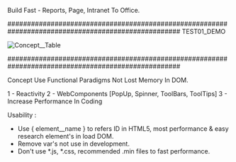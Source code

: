 Build Fast - Reports, Page, Intranet To Office.


####################################################################################################
TEST01_DEMO

![Concept__Table](https://user-images.githubusercontent.com/82796954/137357761-16bab74e-bea2-458f-b640-79098332ddde.png)

####################################################################################################

Concept Use Functional Paradigms Not Lost Memory In DOM.

  1 - Reactivity
  2 - WebComponents [PopUp, Spinner, ToolBars, ToolTips]
  3 - Increase Performance In Coding

Usability :
  * Use { element__name } to refers ID in HTML5, most performance & easy research element's in load DOM.
  * Remove var's not use in development.
  * Don't use *.js, *.css, recommended .min files to fast performance.